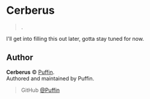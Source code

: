 # Cerberus

> .

I'll get into filling this out later, gotta stay tuned for now.

## Author

**Cerberus** © [Puffin](https://github.com/PuffinDevelopment).  
Authored and maintained by Puffin.

> GitHub [@Puffin](https://github.com/PuffinDevelopment)
